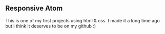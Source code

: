 ## Responsive Atom
This is one of my first projects using html & css.
I made it a long time ago but i think it deserves to be on my github :)

